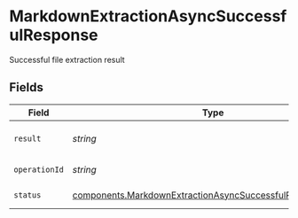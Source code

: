 # MarkdownExtractionAsyncSuccessfulResponse

Successful file extraction result


## Fields

| Field                                                                                                                                    | Type                                                                                                                                     | Required                                                                                                                                 | Description                                                                                                                              |
| ---------------------------------------------------------------------------------------------------------------------------------------- | ---------------------------------------------------------------------------------------------------------------------------------------- | ---------------------------------------------------------------------------------------------------------------------------------------- | ---------------------------------------------------------------------------------------------------------------------------------------- |
| `result`                                                                                                                                 | *string*                                                                                                                                 | :heavy_check_mark:                                                                                                                       | The extracted markdown                                                                                                                   |
| `operationId`                                                                                                                            | *string*                                                                                                                                 | :heavy_check_mark:                                                                                                                       | Operation ID.                                                                                                                            |
| `status`                                                                                                                                 | [components.MarkdownExtractionAsyncSuccessfulResponseStatus](../../models/components/markdownextractionasyncsuccessfulresponsestatus.md) | :heavy_check_mark:                                                                                                                       | Operation status.                                                                                                                        |